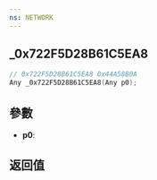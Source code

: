 ```yaml
---
ns: NETWORK
---
```

## _0x722F5D28B61C5EA8

```c
// 0x722F5D28B61C5EA8 0x44A58B0A
Any _0x722F5D28B61C5EA8(Any p0);
```


## 參數
* **p0**: 

## 返回值
